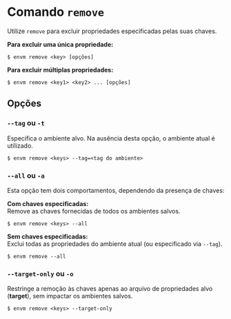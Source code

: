 # Comando `remove`

Utilize `remove` para excluir propriedades especificadas pelas suas chaves.

**Para excluir uma única propriedade:**

```shell
$ envm remove <key> [opções]
```

**Para excluir múltiplas propriedades:**

```shell
$ envm remove <key1> <key2> ... [opções]
```

## Opções

### `--tag` ou `-t`
Especifica o ambiente alvo. Na ausência desta opção, o ambiente atual é utilizado.

```shell
$ envm remove <keys> --tag=<tag do ambiente>
```

### `--all` ou `-a`
Esta opção tem dois comportamentos, dependendo da presença de chaves:

**Com chaves especificadas:** <br>
Remove as chaves fornecidas de todos os ambientes salvos.

  ```shell
  $ envm remove <keys> --all
  ```

**Sem chaves especificadas:** <br>
Exclui todas as propriedades do ambiente atual (ou especificado via `--tag`).

  ```shell
  $ envm remove --all
  ```

### `--target-only` ou `-o`
Restringe a remoção às chaves apenas ao arquivo de propriedades alvo (**target**), sem impactar os ambientes salvos.

```shell
$ envm remove <keys> --target-only
```